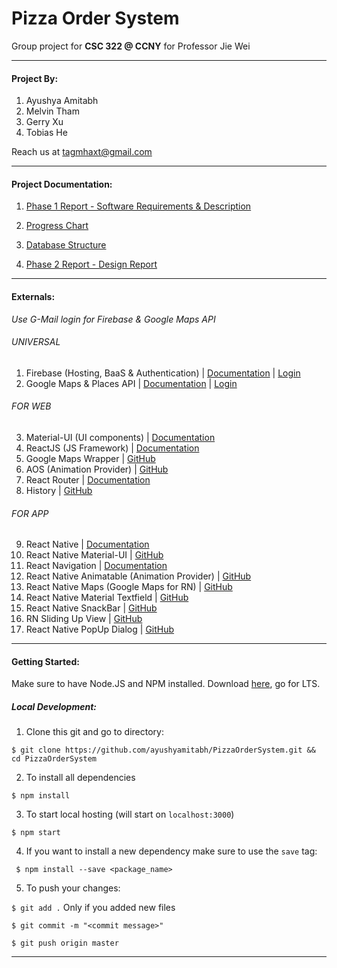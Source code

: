 # Pizza Order System
Group project for **CSC 322 @ CCNY** for Professor Jie Wei

------
#### Project By:
1. Ayushya Amitabh
2. Melvin Tham
3. Gerry Xu
4. Tobias He

Reach us at tagmhaxt@gmail.com 

----
#### Project Documentation:

1. [Phase 1 Report - Software Requirements & Description](https://github.com/ayushyamitabh/PizzaOrderSystem/blob/master/documentation/Weirdoughs%20Phase%201%20Report.pdf)

2. [Progress Chart](https://docs.google.com/spreadsheets/d/1uGcj45iaUilKQ4BIbSX6dWoCYEBxp1VJSPkyjYHKs4k/edit?usp=sharing)

3. [Database Structure](https://docs.google.com/document/d/1XEjxozfXlOg526gSIBe-AMfRXbhiYvclg5E-Yv1Tk1M/edit?usp=sharing)

4. [Phase 2 Report - Design Report](https://github.com/ayushyamitabh/PizzaOrderSystem/blob/master/documentation/Weirdoughs%20Phase%202%20Report.pdf)

----
#### Externals:

*Use G-Mail login for Firebase & Google Maps API*

###### UNIVERSAL

1. Firebase (Hosting, BaaS & Authentication) | [Documentation](https://firebase.google.com/docs) | [Login](https://console.firebase.google.com/)
2. Google Maps & Places API | [Documentation](https://developers.google.com/maps) | [Login](https://console.developers.google.com/apis) 

###### FOR WEB

3. Material-UI (UI components) | [Documentation](https://material-ui-next.com/)
4. ReactJS (JS Framework) | [Documentation](https://reactjs.org/)
5. Google Maps Wrapper | [GitHub](https://github.com/Carrooi/Js-GoogleMapsLoader)
6. AOS (Animation Provider) | [GitHub](https://github.com/michalsnik/aos)
7. React Router | [Documentation](https://reacttraining.com/react-router/web/guides/basic-components)
8. History | [GitHub](https://github.com/ReactTraining/history)

###### FOR APP

9. React Native | [Documentation](https://facebook.github.io/react-native/)
10. React Native Material-UI | [GitHub](https://github.com/xotahal/react-native-material-ui)
11. React Navigation | [Documentation](https://reactnavigation.org/)
12. React Native Animatable (Animation Provider) | [GitHub](https://github.com/oblador/react-native-animatable)
13. React Native Maps (Google Maps for RN) | [GitHub](https://github.com/react-community/react-native-maps)
14. React Native Material Textfield | [GitHub](https://github.com/n4kz/react-native-material-textfield)
15. React Native SnackBar | [GitHub](https://github.com/cooperka/react-native-snackbar)
16. RN Sliding Up View | [GitHub](https://github.com/octopitus/rn-sliding-up-panel)
17. React Native PopUp Dialog | [GitHub](https://github.com/jacklam718/react-native-popup-dialog)

----
#### Getting Started:
Make sure to have Node.JS and NPM installed. Download [here](https://nodejs.org/en/), go for LTS.

##### Local Development:
1. Clone this git and go to directory:

``
$ git clone https://github.com/ayushyamitabh/PizzaOrderSystem.git && cd PizzaOrderSystem
``

2. To install all dependencies 

``
 $ npm install
``

3. To start local hosting (will start on ``localhost:3000``)

``
$ npm start
``

4. If you want to install a new dependency make sure to use the ``save`` tag:

`` $ npm install --save <package_name>``

5. To push your changes:

``
$ git add .
``  Only if you added new files

``
$ git commit -m "<commit message>"
``

``
$ git push origin master
``

----
